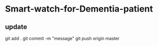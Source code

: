 # Smart-watch-for-Dementia-patient

## update
  git add .
  git commit -m "message"
  git push origin master
